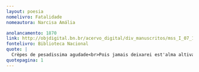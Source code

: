 ```yaml
---
layout: poesia
nomelivro: Fatalidade
nomeautora: Narcisa Amália

anolancamento: 1870
link: http://objdigital.bn.br/acervo_digital/div_manuscritos/mss_I_07_10_018/mss_I_07_10_018.pdf
fontelivro: Biblioteca Nacional
quote: |
  Crèpes de pesadissima agudade<br>Pois jamais deixarei est'alma altiva<br>Que outr'ora se abrajava na chamma viva<br>Da sagrada paixão da Liberdade?
quotepagina: 1
---
```

